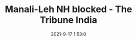 ---
"title": "Manali-Leh NH blocked - The Tribune India"
"date": "2021-9-17 1:53:0"
"feed_name": "GOOGLENEWSDRILLING"
"feed_website": "https://news.google.com/search?q=drilling%2Bincident&hl=en-US&gl=US&ceid=US:en"
"feed_rss": "https://news.google.com/rss/search?q=drilling%2Bincident&hl=en-US&gl=US&ceid=US:en"
"link": "https://www.tribuneindia.com/news/himachal/manali-leh-nh-blocked-312330"
"file": "_posts/2021-1-1-1c76277eb1caf7c6aeab48a31db02d4c8c551c3a.md"
"accident": "0"
"drilling": "0"
"dead": "0"
"injured": "0"
---